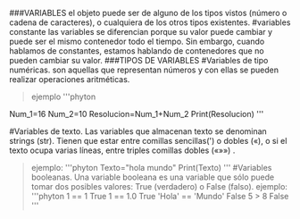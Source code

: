 ###VARIABLES 
el objeto puede ser de alguno de los tipos vistos (número o cadena de caracteres), o cualquiera de los otros tipos existentes. 
#variables constante
las variables se diferencian porque su valor puede cambiar y puede ser el mismo contenedor todo el tiempo. Sin embargo, cuando hablamos de constantes, estamos hablando de contenedores que no pueden cambiar su valor.
###TIPOS  DE VARIABLES 
#Variables de tipo numéricas.
son aquellas que representan números y con ellas se pueden realizar operaciones aritméticas. 
> ejemplo
'''phyton 

Num_1=16
Num_2=10
Resolucion=Num_1+Num_2
Print(Resolucion)
'''

#Variables de texto.
Las variables que almacenan texto se denominan strings (str). Tienen que estar entre comillas sencillas(') o dobles («), o si el texto ocupa varias líneas, entre triples comillas dobles («»») .
>ejemplo:
'''phyton
Texto="hola mundo" 
Print(Texto) 
'''
#Variables booleanas.
Una variable booleana es una variable que sólo puede tomar dos posibles valores: True (verdadero) o False (falso). 
>ejemplo:
'''phyton 
 1 == 1
    True
 1 == 1.0
    True
 'Hola' == 'Mundo'
    False
 5 > 8
    False
    '''